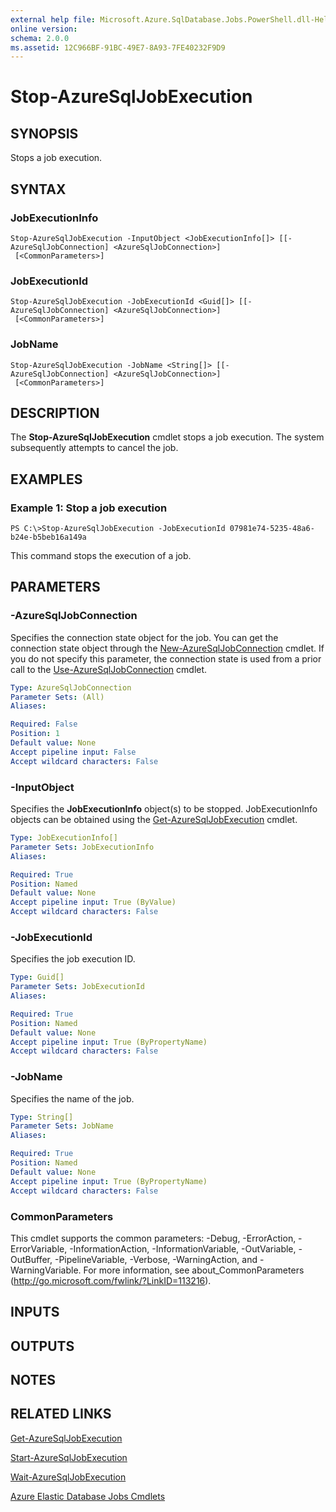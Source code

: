 ```yaml
---
external help file: Microsoft.Azure.SqlDatabase.Jobs.PowerShell.dll-Help.xml
online version:
schema: 2.0.0
ms.assetid: 12C966BF-91BC-49E7-8A93-7FE40232F9D9
---
```


# Stop-AzureSqlJobExecution

## SYNOPSIS
Stops a job execution.

## SYNTAX

### JobExecutionInfo
```
Stop-AzureSqlJobExecution -InputObject <JobExecutionInfo[]> [[-AzureSqlJobConnection] <AzureSqlJobConnection>]
 [<CommonParameters>]
```

### JobExecutionId
```
Stop-AzureSqlJobExecution -JobExecutionId <Guid[]> [[-AzureSqlJobConnection] <AzureSqlJobConnection>]
 [<CommonParameters>]
```

### JobName
```
Stop-AzureSqlJobExecution -JobName <String[]> [[-AzureSqlJobConnection] <AzureSqlJobConnection>]
 [<CommonParameters>]
```

## DESCRIPTION
The **Stop-AzureSqlJobExecution** cmdlet stops a job execution.
The system subsequently attempts to cancel the job.

## EXAMPLES

### Example 1: Stop a job execution
```
PS C:\>Stop-AzureSqlJobExecution -JobExecutionId 07981e74-5235-48a6-b24e-b5beb16a149a
```

This command stops the execution of a job.

## PARAMETERS

### -AzureSqlJobConnection
Specifies the connection state object for the job.
You can get the connection state object through the [New-AzureSqlJobConnection](./New-AzureSqlJobConnection.md) cmdlet.
If you do not specify this parameter, the connection state is used from a prior call to the [Use-AzureSqlJobConnection](./Use-AzureSqlJobConnection.md) cmdlet.

```yaml
Type: AzureSqlJobConnection
Parameter Sets: (All)
Aliases:

Required: False
Position: 1
Default value: None
Accept pipeline input: False
Accept wildcard characters: False
```

### -InputObject
Specifies the **JobExecutionInfo** object(s) to be stopped.
JobExecutionInfo objects can be obtained using the [Get-AzureSqlJobExecution](./Get-AzureSqlJobExecution.md) cmdlet.

```yaml
Type: JobExecutionInfo[]
Parameter Sets: JobExecutionInfo
Aliases:

Required: True
Position: Named
Default value: None
Accept pipeline input: True (ByValue)
Accept wildcard characters: False
```

### -JobExecutionId
Specifies the job execution ID.

```yaml
Type: Guid[]
Parameter Sets: JobExecutionId
Aliases:

Required: True
Position: Named
Default value: None
Accept pipeline input: True (ByPropertyName)
Accept wildcard characters: False
```

### -JobName
Specifies the name of the job.

```yaml
Type: String[]
Parameter Sets: JobName
Aliases:

Required: True
Position: Named
Default value: None
Accept pipeline input: True (ByPropertyName)
Accept wildcard characters: False
```

### CommonParameters
This cmdlet supports the common parameters: -Debug, -ErrorAction, -ErrorVariable, -InformationAction, -InformationVariable, -OutVariable, -OutBuffer, -PipelineVariable, -Verbose, -WarningAction, and -WarningVariable. For more information, see about_CommonParameters (http://go.microsoft.com/fwlink/?LinkID=113216).

## INPUTS

## OUTPUTS

## NOTES

## RELATED LINKS

[Get-AzureSqlJobExecution](./Get-AzureSqlJobExecution.md)

[Start-AzureSqlJobExecution](./Start-AzureSqlJobExecution.md)

[Wait-AzureSqlJobExecution](./Wait-AzureSqlJobExecution.md)

[Azure Elastic Database Jobs Cmdlets](./ElasticDatabaseJobs.md)
